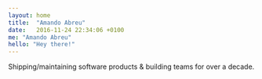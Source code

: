 ```yaml
---
layout: home
title:  "Amando Abreu"
date:   2016-11-24 22:34:06 +0100
me: "Amando Abreu"
hello: "Hey there!"
---
```

Shipping/maintaining software products & building teams for over a decade.
 
